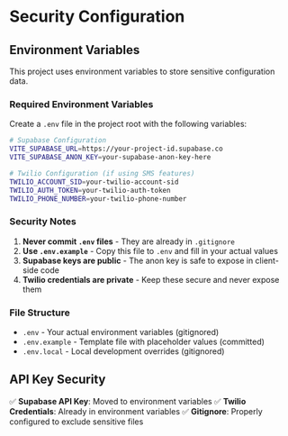 # Security Configuration

## Environment Variables

This project uses environment variables to store sensitive configuration data. 

### Required Environment Variables

Create a `.env` file in the project root with the following variables:

```bash
# Supabase Configuration
VITE_SUPABASE_URL=https://your-project-id.supabase.co
VITE_SUPABASE_ANON_KEY=your-supabase-anon-key-here

# Twilio Configuration (if using SMS features)
TWILIO_ACCOUNT_SID=your-twilio-account-sid
TWILIO_AUTH_TOKEN=your-twilio-auth-token
TWILIO_PHONE_NUMBER=your-twilio-phone-number
```

### Security Notes

1. **Never commit `.env` files** - They are already in `.gitignore`
2. **Use `.env.example`** - Copy this file to `.env` and fill in your actual values
3. **Supabase keys are public** - The anon key is safe to expose in client-side code
4. **Twilio credentials are private** - Keep these secure and never expose them

### File Structure

- `.env` - Your actual environment variables (gitignored)
- `.env.example` - Template file with placeholder values (committed)
- `.env.local` - Local development overrides (gitignored)

## API Key Security

✅ **Supabase API Key**: Moved to environment variables
✅ **Twilio Credentials**: Already in environment variables
✅ **Gitignore**: Properly configured to exclude sensitive files
